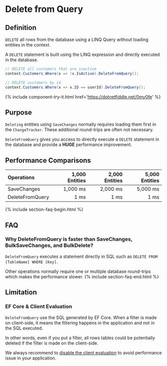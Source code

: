 # Delete from Query

## Definition
`DELETE` all rows from the database using a LINQ Query without loading entities in the context.

A `DELETE` statement is built using the LINQ expression and directly executed in the database.


```csharp
// DELETE all customers that are inactive
context.Customers.Where(x => !x.IsActive).DeleteFromQuery();

// DELETE customers by id
context.Customers.Where(x => x.ID == userId).DeleteFromQuery();
```
{% include component-try-it.html href='https://dotnetfiddle.net/0my0fe' %}

## Purpose
`Deleting` entities using `SaveChanges` normally requires loading them first in the `ChangeTracker`. These additional round-trips are often not necessary.

`DeleteFromQuery` gives you access to directly execute a `DELETE` statement in the database and provide a **HUGE** performance improvement.

## Performance Comparisons

| Operations      | 1,000 Entities | 2,000 Entities | 5,000 Entities |
| :-------------- | -------------: | -------------: | -------------: |
| SaveChanges     | 1,000 ms       | 2,000 ms       | 5,000 ms       |
| DeleteFromQuery | 1 ms           | 1 ms           | 1 ms           |

{% include section-faq-begin.html %}
## FAQ

### Why DeleteFromQuery is faster than SaveChanges, BulkSaveChanges, and BulkDelete?

`DeleteFromQuery` executes a statement directly in SQL such as `DELETE FROM [TableName] WHERE [Key]`. 

Other operations normally require one or multiple database round-trips which makes the performance slower.
{% include section-faq-end.html %}

## Limitation

### EF Core & Client Evaluation
`DeleteFromQuery` use the SQL generated by EF Core. When a filter is made on client-side, it means the filtering happens in the application and not in the SQL executed.

In other words, even if you put a filter, all rows tables could be potentially deleted if the filter is made on the client-side.

We always recommend to [disable the client evaluation](https://docs.microsoft.com/en-us/ef/core/querying/client-eval#optional-behavior-throw-an-exception-for-client-evaluation) to avoid performance issue in your application.
